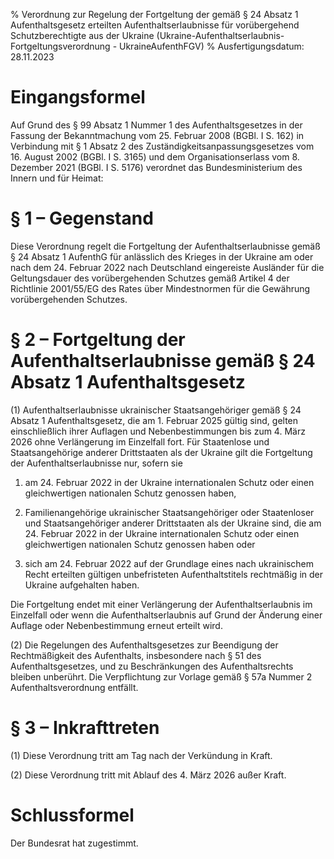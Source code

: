 % Verordnung zur Regelung der Fortgeltung der gemäß § 24 Absatz 1 Aufenthaltsgesetz erteilten Aufenthaltserlaubnisse für vorübergehend Schutzberechtigte aus der Ukraine  (Ukraine-Aufenthaltserlaubnis-Fortgeltungsverordnung - UkraineAufenthFGV)
% Ausfertigungsdatum: 28.11.2023
 
# Eingangsformel

Auf Grund des § 99 Absatz 1 Nummer 1 des Aufenthaltsgesetzes in der Fassung der Bekanntmachung vom 25. Februar 2008 (BGBl. I S. 162) in Verbindung mit § 1 Absatz 2 des Zuständigkeitsanpassungsgesetzes vom 16. August 2002 (BGBl. I S. 3165) und dem Organisationserlass vom 8. Dezember 2021 (BGBl. I S. 5176) verordnet das Bundesministerium des Innern und für Heimat:

# § 1 – Gegenstand

Diese Verordnung regelt die Fortgeltung der Aufenthaltserlaubnisse gemäß § 24 Absatz 1 AufenthG für anlässlich des Krieges in der Ukraine am oder nach dem 24. Februar 2022 nach Deutschland eingereiste Ausländer für die Geltungsdauer des vorübergehenden Schutzes gemäß Artikel 4 der Richtlinie 2001/55/EG des Rates über Mindestnormen für die Gewährung vorübergehenden Schutzes.

# § 2 – Fortgeltung der Aufenthaltserlaubnisse gemäß § 24 Absatz 1 Aufenthaltsgesetz

(1) Aufenthaltserlaubnisse ukrainischer Staatsangehöriger gemäß § 24 Absatz 1 Aufenthaltsgesetz, die am 1. Februar 2025 gültig sind, gelten einschließlich ihrer Auflagen und Nebenbestimmungen bis zum 4. März 2026 ohne Verlängerung im Einzelfall fort. Für Staatenlose und Staatsangehörige anderer Drittstaaten als der Ukraine gilt die Fortgeltung der Aufenthaltserlaubnisse nur, sofern sie

1. am 24. Februar 2022 in der Ukraine internationalen Schutz oder einen gleichwertigen nationalen Schutz genossen haben,

2. Familienangehörige ukrainischer Staatsangehöriger oder Staatenloser und Staatsangehöriger anderer Drittstaaten als der Ukraine sind, die am 24. Februar 2022 in der Ukraine internationalen Schutz oder einen gleichwertigen nationalen Schutz genossen haben oder

3. sich am 24. Februar 2022 auf der Grundlage eines nach ukrainischem Recht erteilten gültigen unbefristeten Aufenthaltstitels rechtmäßig in der Ukraine aufgehalten haben.

Die Fortgeltung endet mit einer Verlängerung der Aufenthaltserlaubnis im Einzelfall oder wenn die Aufenthaltserlaubnis auf Grund der Änderung einer Auflage oder Nebenbestimmung erneut erteilt wird.

(2) Die Regelungen des Aufenthaltsgesetzes zur Beendigung der Rechtmäßigkeit des Aufenthalts, insbesondere nach § 51 des Aufenthaltsgesetzes, und zu Beschränkungen des Aufenthaltsrechts bleiben unberührt. Die Verpflichtung zur Vorlage gemäß § 57a Nummer 2 Aufenthaltsverordnung entfällt.

# § 3 – Inkrafttreten

(1) Diese Verordnung tritt am Tag nach der Verkündung in Kraft.

(2) Diese Verordnung tritt mit Ablauf des 4. März 2026 außer Kraft.

# Schlussformel

Der Bundesrat hat zugestimmt.
